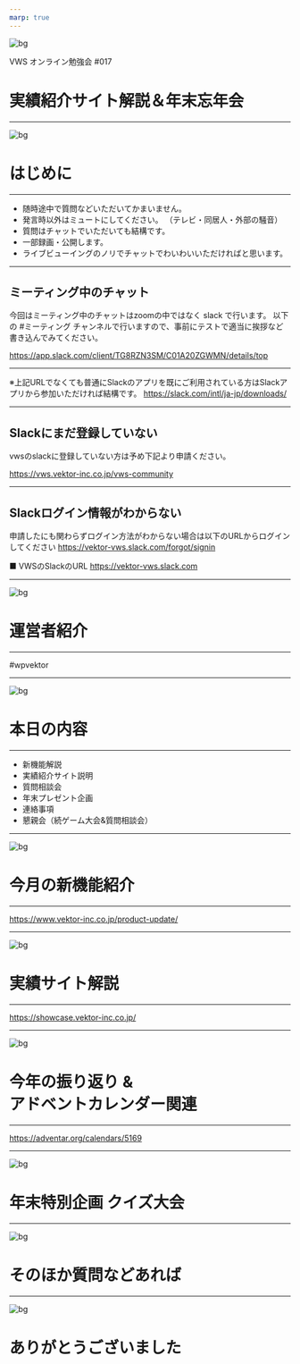 ```yaml
---
marp: true
---
```

<!-- 
theme: vk-slide
size: 16:9
paginate: true
style: |
_paginate: false 
-->
<!-- _class: title -->
<!-- Scoped style -->



<!-- _class: title -->
![bg](themes/vk-slide/images/vws_title_01_red.svg)

VWS オンライン勉強会 #017

# 実績紹介サイト解説＆年末忘年会

---

<!-- _class: title-chapter  -->
<!-- _paginate: false  -->
![bg](themes/vk-slide/images/vws_title_01_lightgray.svg)

# はじめに

---

* 随時途中で質問などいただいてかまいません。
* 発言時以外はミュートにしてください。
（テレビ・同居人・外部の騒音）
* 質問はチャットでいただいても結構です。
* 一部録画・公開します。
* ライブビューイングのノリでチャットでわいわいいただければと思います。

---

## ミーティング中のチャット

今回はミーティング中のチャットはzoomの中ではなく slack で行います。
以下の #ミーティング チャンネルで行いますので、事前にテストで適当に挨拶など書き込んでみてください。

https://app.slack.com/client/TG8RZN3SM/C01A20ZGWMN/details/top

---

※上記URLでなくても普通にSlackのアプリを既にご利用されている方はSlackアプリから参加いただければ結構です。
https://slack.com/intl/ja-jp/downloads/

---

## Slackにまだ登録していない

vwsのslackに登録していない方は予め下記より申請ください。

https://vws.vektor-inc.co.jp/vws-community

---

## Slackログイン情報がわからない

申請したにも関わらずログイン方法がわからない場合は以下のURLからログインしてください
https://vektor-vws.slack.com/forgot/signin

■ VWSのSlackのURL
https://vektor-vws.slack.com


---

<!-- _class: title-chapter  -->
<!-- _paginate: false  -->
![bg](themes/vk-slide/images/vws_title_01_lightgray.svg)

# 運営者紹介


---

 #wpvektor

---

<!-- _class: title-chapter  -->
<!-- _paginate: false  -->
![bg](themes/vk-slide/images/vws_title_01_lightgray.svg)

# 本日の内容

---

* 新機能解説
* 実績紹介サイト説明
* 質問相談会
* 年末プレゼント企画
* 連絡事項
* 懇親会（続ゲーム大会&質問相談会）

---

<!-- _class: title-chapter  -->
<!-- _paginate: false  -->
![bg](themes/vk-slide/images/vws_title_01_lightgray.svg)

# 今月の新機能紹介

---

https://www.vektor-inc.co.jp/product-update/

---

<!-- _class: title-chapter  -->
<!-- _paginate: false  -->
![bg](themes/vk-slide/images/vws_title_01_lightgray.svg)

# 実績サイト解説

---

https://showcase.vektor-inc.co.jp/

---

<!-- _class: title-chapter  -->
<!-- _paginate: false  -->
![bg](themes/vk-slide/images/vws_title_01_lightgray.svg)

# 今年の振り返り & <br>アドベントカレンダー関連

---

https://adventar.org/calendars/5169

---

<!-- _class: title-chapter  -->
<!-- _paginate: false  -->
![bg](themes/vk-slide/images/vws_title_01_lightgray.svg)

# 年末特別企画 クイズ大会

---

<!-- _class: title-chapter  -->
<!-- _paginate: false  -->
![bg](themes/vk-slide/images/vws_title_01_lightgray.svg)

# そのほか質問などあれば

---

<!-- _class: title -->
<!-- _paginate: false  -->
![bg](themes/vk-slide/images/vws_title_01_red.svg)

# ありがとうございました
